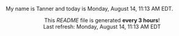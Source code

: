 My name is Tanner and today is Monday, August 14, 11:13 AM EDT.

<p align="center">This <i>README</i> file is generated <b>every 3 hours</b>!</br>Last refresh: Monday, August 14, 11:13 AM EDT<br /></p>
